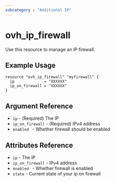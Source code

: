 ```yaml
---
subcategory : "Additional IP"
---
```


# ovh_ip_firewall

Use this resource to manage an IP firewall.

## Example Usage

```hcl
resource "ovh_ip_firewall" "myfirewall" {
  ip             = "XXXXXX"
  ip_on_firewall = "XXXXXX"
}
```

## Argument Reference

* `ip` - (Required) The IP
* `ip_on_firewall` - (Required) IPv4 address
* `enabled ` - Whether firewall should be enabled

## Attributes Reference

* `ip` - The IP
* `ip_on_firewall` - IPv4 address
* `enabled ` - Whether firewall is enabled
* `state` - Current state of your ip on firewall
